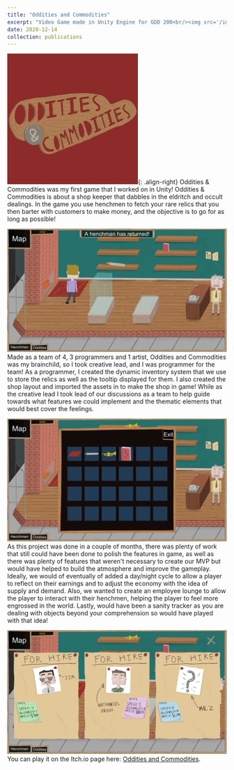 ```yaml
---
title: "Oddities and Commodities"
excerpt: "Video Game made in Unity Engine for GDD 200<br/><img src='/images/500x300.png'>"
date: 2020-12-14
collection: publications
---
```


![Oddities and Commodities | 324x432](/images/Game%20Releases/CoverImage.png){: .align-right}
Oddities & Commodities was my first game that I worked on in Unity! Oddities & Commodities is about a shop keeper that dabbles in the eldritch and occult dealings. In the game you use henchmen to fetch your rare relics that you then barter with customers to make money, and the objective is to go for as long as possible!

![Henchman Return](/images/Game%20Releases/HenchmanReturn.png)
Made as a team of 4, 3 programmers and 1 artist, Oddities and Commodities was my brainchild, so I took creative lead, and I was programmer for the team! As a programmer, I created the dynamic inventory system that we use to store the relics as well as the tooltip displayed for them. I also created the shop layout and imported the assets in to make the shop in game! While as the creative lead I took lead of our discussions as a team to help guide towards what features we could implement and the thematic elements that would best cover the feelings.

![Inventory Screen](/images/Game%20Releases/Inventory.png)
As this project was done in a couple of months, there was plenty of work that still could have been done to polish the features in game, as well as there was plenty of features that weren't necessary to create our MVP but would have helped to build the atmosphere and improve the gameplay. Ideally, we would of eventually of added a day/night cycle to allow a player to reflect on their earnings and to adjust the economy with the idea of supply and demand. Also, we wanted to create an employee lounge to allow the player to interact with their henchmen, helping the player to feel more engrossed in the world. Lastly, would have been a sanity tracker as you are dealing with objects beyond your comprehension so would have played with that idea!

![Henchmen Hire](/images//Game%20Releases/HenchmenOC.png)
You can play it on the Itch.io page here: [Oddities and Commodities](https://tscgalaxy.itch.io/oddities-commodities).